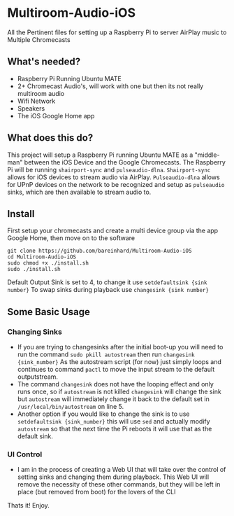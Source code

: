 # Multiroom-Audio-iOS
All the Pertinent files for setting up a Raspberry Pi to server AirPlay music to Multiple Chromecasts

## What's needed?
* Raspberry Pi Running Ubuntu MATE
* 2+ Chromecast Audio's, will work with one but then its not really multiroom audio
* Wifi Network
* Speakers
* The iOS Google Home app

## What does this do?
This project will setup a Raspberry Pi running Ubuntu MATE as a "middle-man" between the iOS Device and the Google Chromecasts. The Raspberry Pi will be running `shairport-sync` and `pulseaudio-dlna`. `Shairport-sync` allows for iOS devices to stream audio via AirPlay. `Pulseaudio-dlna` allows for UPnP devices on the network to be recognized and setup as `pulseaudio` sinks, which are then available to stream audio to.

## Install

First setup your chromecasts and create a multi device group via the app Google Home, then move on to the software

```
git clone https://github.com/bareinhard/Multiroom-Audio-iOS
cd Multiroom-Audio-iOS
sudo chmod +x ./install.sh
sudo ./install.sh
```
Default Output Sink is set to 4, to change it use `setdefaultsink {sink number}`
To swap sinks during playback use `changesink {sink number}`

## Some Basic Usage

### Changing Sinks
* If you are trying to changesinks after the initial boot-up you will need to run the command `sudo pkill autostream` then run `changesink {sink_number}` As the autostream script (for now) just simply loops and continues to command `pactl` to move the input stream to the default outputstream.
* The command `changesink` does not have the looping effect and only runs once, so if `autostream` is not killed `changesink` will change the sink but `autostream` will immediately change it back to the default set in `/usr/local/bin/autostream` on line 5.
* Another option if you would like to change the sink is to use `setdefaultsink {sink_number}` this will use `sed` and actually modify `autostream` so that the next time the Pi reboots it will use that as the default sink.
### UI Control
* I am in the process of creating a Web UI that will take over the control of setting sinks and changing them during playback. This Web UI will remove the necessity of these other commands, but they will be left in place (but removed from boot) for the lovers of the CLI

Thats it! Enjoy.

